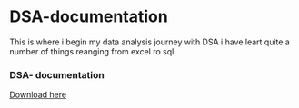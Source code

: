 # DSA-documentation
This is where i begin my data analysis journey with DSA 
i have leart quite a number of things reanging from excel ro sql 
### DSA- documentation
[Download here](https://x.com/i/flow/login?redirect_after_login=%2Fi%2Fgrok%3Fconversation%3D1917191232343732625)
